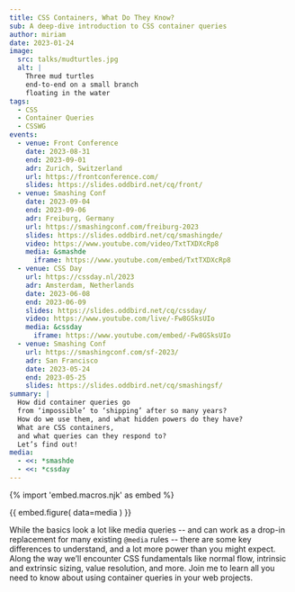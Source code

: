 ```yaml
---
title: CSS Containers, What Do They Know?
sub: A deep-dive introduction to CSS container queries
author: miriam
date: 2023-01-24
image:
  src: talks/mudturtles.jpg
  alt: |
    Three mud turtles
    end-to-end on a small branch
    floating in the water
tags:
  - CSS
  - Container Queries
  - CSSWG
events:
  - venue: Front Conference
    date: 2023-08-31
    end: 2023-09-01
    adr: Zurich, Switzerland
    url: https://frontconference.com/
    slides: https://slides.oddbird.net/cq/front/
  - venue: Smashing Conf
    date: 2023-09-04
    end: 2023-09-06
    adr: Freiburg, Germany
    url: https://smashingconf.com/freiburg-2023
    slides: https://slides.oddbird.net/cq/smashingde/
    video: https://www.youtube.com/video/TxtTXDXcRp8
    media: &smashde
      iframe: https://www.youtube.com/embed/TxtTXDXcRp8
  - venue: CSS Day
    url: https://cssday.nl/2023
    adr: Amsterdam, Netherlands
    date: 2023-06-08
    end: 2023-06-09
    slides: https://slides.oddbird.net/cq/cssday/
    video: https://www.youtube.com/live/-Fw8GSksUIo
    media: &cssday
      iframe: https://www.youtube.com/embed/-Fw8GSksUIo
  - venue: Smashing Conf
    url: https://smashingconf.com/sf-2023/
    adr: San Francisco
    date: 2023-05-24
    end: 2023-05-25
    slides: https://slides.oddbird.net/cq/smashingsf/
summary: |
  How did container queries go
  from ‘impossible’ to ‘shipping’ after so many years?
  How do we use them, and what hidden powers do they have?
  What are CSS containers,
  and what queries can they respond to?
  Let’s find out!
media:
  - <<: *smashde
  - <<: *cssday
---
```


{% import 'embed.macros.njk' as embed %}

{{ embed.figure(
  data=media
) }}

While the basics look a lot like media queries --
and can work as a drop-in replacement
for many existing `@media` rules --
there are some key differences to understand,
and a lot more power than you might expect.
Along the way we’ll encounter CSS fundamentals like normal flow,
intrinsic and extrinsic sizing,
value resolution, and more.
Join me to learn all you need to know
about using container queries in your web projects.

